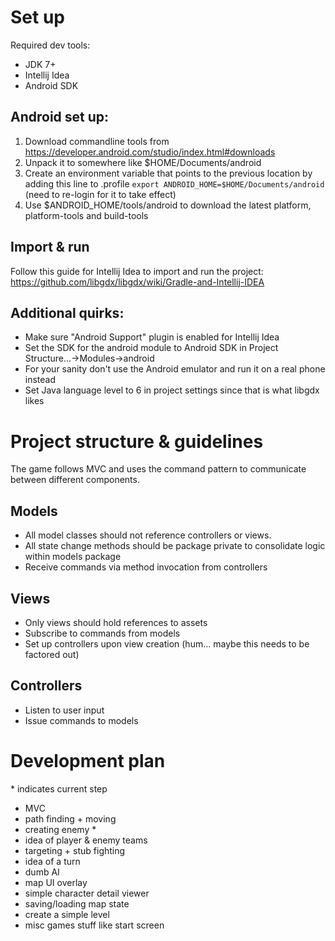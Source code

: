 # Set up
Required dev tools:
- JDK 7+
- Intellij Idea
- Android SDK

## Android set up:
1. Download commandline tools from https://developer.android.com/studio/index.html#downloads
2. Unpack it to somewhere like $HOME/Documents/android
3. Create an environment variable that points to the previous location by adding this line to .profile
    `export ANDROID_HOME=$HOME/Documents/android` (need to re-login for it to take effect)
4. Use $ANDROID_HOME/tools/android to download the latest platform, platform-tools and build-tools

## Import & run
Follow this guide for Intellij Idea to import and run the project:
https://github.com/libgdx/libgdx/wiki/Gradle-and-Intellij-IDEA

## Additional quirks:
- Make sure "Android Support" plugin is enabled for Intellij Idea
- Set the SDK for the android module to Android SDK in Project Structure...->Modules->android
- For your sanity don't use the Android emulator and run it on a real phone instead
- Set Java language level to 6 in project settings since that is what libgdx likes

# Project structure & guidelines
The game follows MVC and uses the command pattern to communicate between different components.

## Models
- All model classes should not reference controllers or views.
- All state change methods should be package private to consolidate logic within models package
- Receive commands via method invocation from controllers

## Views
- Only views should hold references to assets
- Subscribe to commands from models
- Set up controllers upon view creation (hum... maybe this needs to be factored out)

## Controllers
- Listen to user input
- Issue commands to models

# Development plan
\* indicates current step
- MVC
- path finding + moving
- creating enemy *
- idea of player & enemy teams
- targeting + stub fighting
- idea of a turn
- dumb AI
- map UI overlay
- simple character detail viewer
- saving/loading map state
- create a simple level
- misc games stuff like start screen